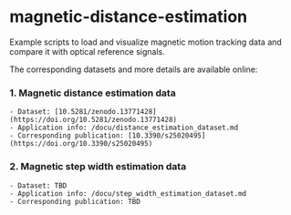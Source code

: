 # magnetic-distance-estimation
Example scripts to load and visualize magnetic motion tracking data and compare it with optical reference signals.

The corresponding datasets and more details are available online:

### 1. Magnetic distance estimation data
    - Dataset: [10.5281/zenodo.13771428](https://doi.org/10.5281/zenodo.13771428)
    - Application info: /docu/distance_estimation_dataset.md
    - Corresponding publication: [10.3390/s25020495](https://doi.org/10.3390/s25020495)

### 2. Magnetic step width estimation data
    - Dataset: TBD
    - Application info: /docu/step_width_estimation_dataset.md
    - Corresponding publication: TBD